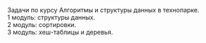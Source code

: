 Задачи по курсу Алгоритмы и структуры данных в технопарке.<br />
1 модуль: структуры данных.<br />
2 модуль: сортировки.<br />
3 модуль: хеш-таблицы и деревья.<br />
